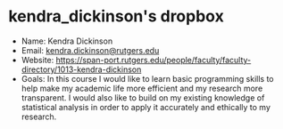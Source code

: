 
# kendra_dickinson's dropbox #

- Name: Kendra Dickinson
- Email: kendra.dickinson@rutgers.edu 
- Website: https://span-port.rutgers.edu/people/faculty/faculty-directory/1013-kendra-dickinson
- Goals: In this course I would like to learn basic programming skills to help make my academic life more efficient and my research more transparent. I would also like to build on my existing knowledge of statistical analysis in order to apply it accurately and ethically to my research.
		
